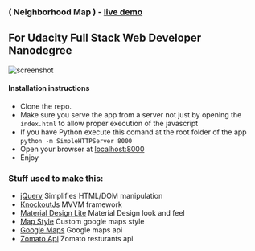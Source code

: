 ### ( Neighborhood Map ) - [live demo](https://yovchev.github.io/neighborhood-map/)

## For Udacity Full Stack Web Developer Nanodegree

![screenshot](https://c1.staticflickr.com/3/2900/33548820345_2cb6ff1a59_h.jpg)

#### Installation instructions 
 - Clone the repo.
 - Make sure you serve the app from a server not just by opening the `index.html` to allow proper execution of the javascript
 - If you have Python execute this comand at the root folder of the app `python -m SimpleHTTPServer 8000`
 - Open  your browser at [localhost:8000](http://localhost:8000)
 - Enjoy

### Stuff used to make this:
 * [jQuery](https://jquery.com/) Simplifies HTML/DOM manipulation
 * [KnockoutJs](http://knockoutjs.com/) MVVM framework
 * [Material Design Lite](https://getmdl.io/) Material Design look and feel
 * [Map Style](https://mapstyle.withgoogle.com/) Custom google maps style
 * [Google Maps](https://developers.google.com/maps) Google maps api
 * [Zomato Api](https://developers.zomato.com/api) Zomato resturants api
